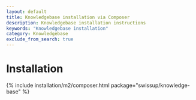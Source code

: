 ```yaml
---
layout: default
title: Knowledgebase installation via Composer
description: Knowledgebase installation instructions
keywords: "Knowledgebase installation"
category: Knowledgebase
exclude_from_search: true
---
```


# Installation

{% include installation/m2/composer.html package="swissup/knowledge-base" %}
